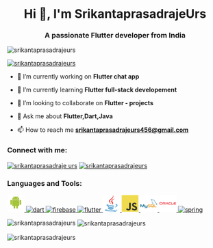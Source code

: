 <h1 align="center">Hi 👋, I'm SrikantaprasadrajeUrs</h1>
<h3 align="center">A passionate Flutter developer from India</h3>

<p align="left"> <img src="https://komarev.com/ghpvc/?username=srikantaprasadrajeurs&label=Profile%20views&color=0e75b6&style=flat" alt="srikantaprasadrajeurs" /> </p>

<p align="left"> <a href="https://github.com/ryo-ma/github-profile-trophy"><img src="https://github-profile-trophy.vercel.app/?username=srikantaprasadrajeurs" alt="srikantaprasadrajeurs" /></a> </p>

- 🔭 I’m currently working on **Flutter chat app**

- 🌱 I’m currently learning **Flutter full-stack developement**

- 👯 I’m looking to collaborate on **Flutter - projects**

- 💬 Ask me about **Flutter,Dart,Java**

- 📫 How to reach me **srikantaprasadrajeurs456@gmail.com**

<h3 align="left">Connect with me:</h3>
<p align="left">
<a href="https://linkedin.com/in/srikantaprasadraje urs" target="blank"><img align="center" src="https://raw.githubusercontent.com/rahuldkjain/github-profile-readme-generator/master/src/images/icons/Social/linked-in-alt.svg" alt="srikantaprasadraje urs" height="30" width="40" /></a>
<a href="https://www.leetcode.com/srikantaprasadrajeurs" target="blank"><img align="center" src="https://raw.githubusercontent.com/rahuldkjain/github-profile-readme-generator/master/src/images/icons/Social/leet-code.svg" alt="srikantaprasadrajeurs" height="30" width="40" /></a>
</p>

<h3 align="left">Languages and Tools:</h3>
<p align="left"> <a href="https://developer.android.com" target="_blank" rel="noreferrer"> <img src="https://raw.githubusercontent.com/devicons/devicon/master/icons/android/android-original-wordmark.svg" alt="android" width="40" height="40"/> </a> <a href="https://dart.dev" target="_blank" rel="noreferrer"> <img src="https://www.vectorlogo.zone/logos/dartlang/dartlang-icon.svg" alt="dart" width="40" height="40"/> </a> <a href="https://firebase.google.com/" target="_blank" rel="noreferrer"> <img src="https://www.vectorlogo.zone/logos/firebase/firebase-icon.svg" alt="firebase" width="40" height="40"/> </a> <a href="https://flutter.dev" target="_blank" rel="noreferrer"> <img src="https://www.vectorlogo.zone/logos/flutterio/flutterio-icon.svg" alt="flutter" width="40" height="40"/> </a> <a href="https://www.java.com" target="_blank" rel="noreferrer"> <img src="https://raw.githubusercontent.com/devicons/devicon/master/icons/java/java-original.svg" alt="java" width="40" height="40"/> </a> <a href="https://developer.mozilla.org/en-US/docs/Web/JavaScript" target="_blank" rel="noreferrer"> <img src="https://raw.githubusercontent.com/devicons/devicon/master/icons/javascript/javascript-original.svg" alt="javascript" width="40" height="40"/> </a> <a href="https://www.mysql.com/" target="_blank" rel="noreferrer"> <img src="https://raw.githubusercontent.com/devicons/devicon/master/icons/mysql/mysql-original-wordmark.svg" alt="mysql" width="40" height="40"/> </a> <a href="https://www.oracle.com/" target="_blank" rel="noreferrer"> <img src="https://raw.githubusercontent.com/devicons/devicon/master/icons/oracle/oracle-original.svg" alt="oracle" width="40" height="40"/> </a> <a href="https://spring.io/" target="_blank" rel="noreferrer"> <img src="https://www.vectorlogo.zone/logos/springio/springio-icon.svg" alt="spring" width="40" height="40"/> </a> </p>

<p><img align="left" src="https://github-readme-stats.vercel.app/api/top-langs?username=srikantaprasadrajeurs&show_icons=true&locale=en&layout=compact" alt="srikantaprasadrajeurs" /></p>

<p>&nbsp;<img align="center" src="https://github-readme-stats.vercel.app/api?username=srikantaprasadrajeurs&show_icons=true&locale=en" alt="srikantaprasadrajeurs" /></p>

<p><img align="center" src="https://github-readme-streak-stats.herokuapp.com/?user=srikantaprasadrajeurs&" alt="srikantaprasadrajeurs" /></p>
